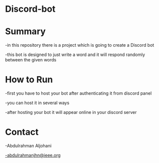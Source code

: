 # Discord-bot

# Summary

-in this repository there is a project which is going to create a Discord bot

-this bot is designed to just write a word and it will respond randomly between the given words


# How to Run

-first you have to host your bot after authenticating it from discord panel

-you can host it in several ways

-after hosting your bot it will appear online in your discord server


# Contact

-Abdulrahman Aljohani

-abdulrahmanjhn@ieee.org
